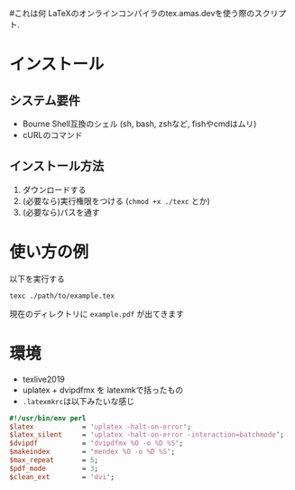 #これは何
LaTeXのオンラインコンパイラのtex.amas.devを使う際のスクリプト.
# インストール
## システム要件
* Bourne Shell互換のシェル (sh, bash, zshなど, fishやcmdはムリ)
* cURLのコマンド
## インストール方法
1. ダウンロードする
1. (必要なら)実行権限をつける (`chmod +x ./texc` とか)
1. (必要なら)パスを通す
# 使い方の例
以下を実行する
```
texc ./path/to/example.tex
```
現在のディレクトリに `example.pdf` が出てきます
# 環境
* texlive2019
* uplatex + dvipdfmx を latexmkで括ったもの
* `.latexmkrc`は以下みたいな感じ
``` perl
#!/usr/bin/env perl
$latex            = 'uplatex -halt-on-error';
$latex_silent     = 'uplatex -halt-on-error -interaction=batchmode';
$dvipdf           = 'dvipdfmx %O -o %D %S';
$makeindex        = 'mendex %O -o %D %S';
$max_repeat       = 5;
$pdf_mode         = 3;
$clean_ext		  = 'dvi';
```
